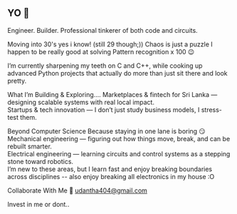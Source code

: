 ## YO 🤖


Engineer. Builder. Professional tinkerer of both code and circuits.  

Moving into 30's yes i know! (still 29 though;))
Chaos is just a puzzle I happen to be really good at solving
Pattern recognition x 100 😉

I’m currently sharpening my teeth on C and C++, while cooking up advanced Python projects that actually do more than just sit there and look pretty.  

What I’m Building & Exploring.... 
Marketplaces & fintech for Sri Lanka  — designing scalable systems with real local impact.  
Startups & tech innovation — I don’t just study business models, I stress-test them. 


Beyond Computer Science 
Because staying in one lane is boring 😏
Mechanical engineering — figuring out how things move, break, and can be rebuilt smarter.  
Electrical engineering — learning circuits and control systems as a stepping stone toward robotics.  
I’m new to these areas, but I learn fast and enjoy breaking boundaries across disciplines -- also enjoy breaking all electronics in my house :O 

Collaborate With Me
📧 udantha404@gmail.com 

Invest in me or dont.. 

